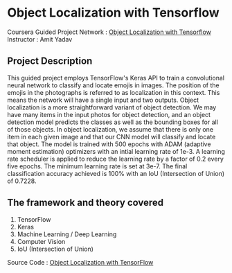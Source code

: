 # Object Localization with Tensorflow
Coursera Guided Project Network : [Object Localization with Tensorflow](https://www.coursera.org/projects/object-localization-tensorflow) </br> 
Instructor : Amit Yadav </br>
## Project Description </br>
This guided project employs TensorFlow's Keras API to train a convolutional neural network to classify and locate emojis in images. The position of the emojis in the photographs is referred to as localization in this context. This means the network will have a single input and two outputs. Object localization is a more straightforward variant of object detection. We may have many items in the input photos for object detection, and an object detection model predicts the classes as well as the bounding boxes for all of those objects. In object localization, we assume that there is only one item in each given image and that our CNN model will classify and locate that object. The model is trained with 500 epochs with ADAM (adaptive moment estimation) optimizers with an intial learning rate of 1e-3. A learning rate scheduler is applied to reduce the learning rate by a factor of 0.2 every five epochs. The minimum learning rate is set at 3e-7. The final classification accuracy achieved is 100% with an IoU (Intersection of Union) of 0.7228. </br>
## The framework and theory covered
1. TensorFlow
2. Keras
3. Machine Learning / Deep Learning
4. Computer Vision
5. IoU (Intersection of Union)

Source Code : [Object Localization with TensorFlow](https://github.com/Lim-Calculus/Object-Localization-With-Tensorflow/blob/main/Coursera_Guided_Project_Object_Localization_with_TensorFlow_Starter.ipynb)
